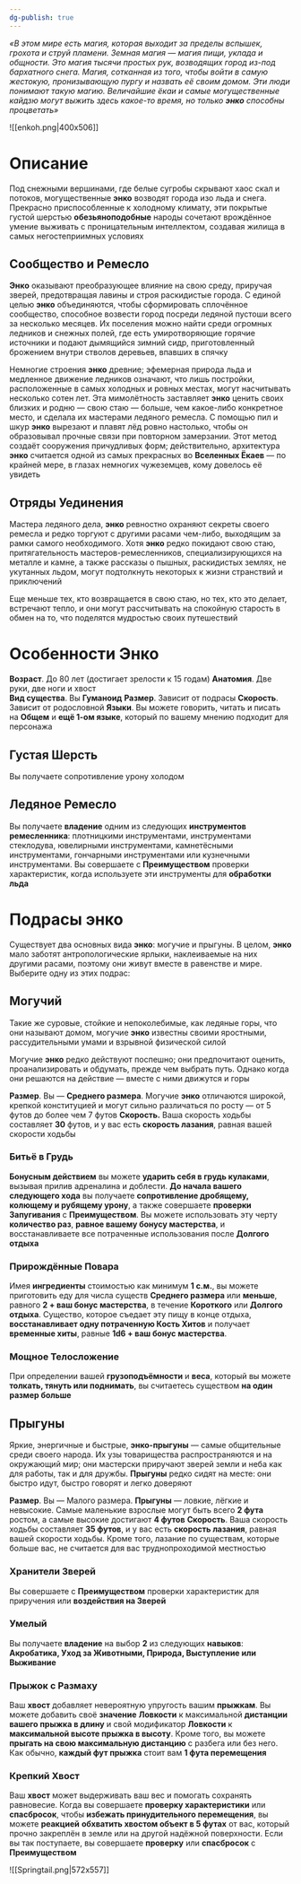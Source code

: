 ```yaml
---
dg-publish: true
---
```

_«В этом мире есть магия, которая выходит за пределы вспышек, грохота и струй пламени. Земная магия — магия пищи, уклада и общности. Это магия тысячи простых рук, возводящих город из-под бархатного снега. Магия, сотканная из того, чтобы войти в самую жестокую, пронизывающую пургу и назвать её своим домом. Эти люди понимают такую магию. Величайшие ёкаи и самые могущественные кайдзю могут выжить здесь какое-то время, но только **энко** способны процветать»_

![[enkoh.png|400x506]]

# Описание

Под снежными вершинами, где белые сугробы скрывают хаос скал и потоков, могущественные **энко** возводят города изо льда и снега. Прекрасно приспособленные к холодному климату, эти покрытые густой шерстью **обезьяноподобные** народы сочетают врождённое умение выживать с проницательным интеллектом, создавая жилища в самых негостеприимных условиях

## Сообщество и Ремесло

**Энко** оказывают преобразующее влияние на свою среду, приручая зверей, предотвращая лавины и строя раскидистые города. С единой целью **энко** объединяются, чтобы сформировать сплочённое сообщество, способное возвести город посреди ледяной пустоши всего за несколько месяцев. Их поселения можно найти среди огромных ледников и снежных полей, где есть умиротворяющие горячие источники и подают дымящийся зимний сидр, приготовленный брожением внутри стволов деревьев, впавших в спячку

Немногие строения **энко** древние; эфемерная природа льда и медленное движение ледников означают, что лишь постройки, расположенные в самых холодных и ровных местах, могут насчитывать несколько сотен лет. Эта мимолётность заставляет **энко** ценить своих близких и родню — свою стаю — больше, чем какое-либо конкретное место, и сделала их мастерами ледяного ремесла. С помощью пил и шкур **энко** вырезают и плавят лёд ровно настолько, чтобы он образовывал прочные связи при повторном замерзании. Этот метод создаёт сооружения причудливых форм; действительно, архитектура **энко** считается одной из самых прекрасных во **Вселенных Ёкаев** — по крайней мере, в глазах немногих чужеземцев, кому довелось её увидеть

## Отряды Уединения

Мастера ледяного дела, **энко** ревностно охраняют секреты своего ремесла и редко торгуют с другими расами чем-либо, выходящим за рамки самого необходимого. Хотя **энко** редко покидают свою стаю, притягательность мастеров-ремесленников, специализирующихся на металле и камне, а также рассказы о пышных, раскидистых землях, не укутанных льдом, могут подтолкнуть некоторых к жизни странствий и приключений

Еще меньше тех, кто возвращается в свою стаю, но тех, кто это делает, встречают тепло, и они могут рассчитывать на спокойную старость в обмен на то, что поделятся мудростью своих путешествий

# Особенности Энко

**Возраст**. До 80 лет (достигает зрелости к 15 годам)
**Анатомия**. Две руки, две ноги и хвост  
**Вид существа**. Вы **Гуманоид** 
**Размер**. Зависит от подрасы
**Скорость**. Зависит от родословной
**Языки**. Вы можете говорить, читать и писать на **Общем** и **ещё 1-ом языке**, который по вашему мнению подходит для персонажа

## Густая Шерсть

Вы получаете сопротивление урону холодом

## Ледяное Ремесло 

Вы получаете **владение** одним из следующих **инструментов ремесленника**: плотницкими инструментами, инструментами стеклодува, ювелирными инструментами, камнетёсными инструментами, гончарными инструментами или кузнечными инструментами. Вы совершаете с **Преимуществом** проверки характеристик, когда используете эти инструменты для **обработки льда**

# Подрасы энко 

Существует два основных вида **энко**: могучие и прыгуны. В целом, **энко** мало заботят антропологические ярлыки, наклеиваемые на них другими расами, поэтому они живут вместе в равенстве и мире. Выберите одну из этих подрас:

## Могучий

Такие же суровые, стойкие и непоколебимые, как ледяные горы, что они называют домом, могучие **энко** известны своими яростными, рассудительными умами и взрывной физической силой

Могучие **энко** редко действуют поспешно; они предпочитают оценить, проанализировать и обдумать, прежде чем выбрать путь. Однако когда они решаются на действие — вместе с ними движутся и горы

**Размер**. Вы — **Среднего размера**. Могучие **энко** отличаются широкой, крепкой конституцией и могут сильно различаться по росту — от 5 футов до более чем 7 футов
**Скорость.** Ваша скорость ходьбы составляет **30** футов, и у вас есть **скорость лазания**, равная вашей скорости ходьбы

### Битьё в Грудь

**Бонусным действием** вы можете **ударить себя в грудь кулаками**, вызывая прилив адреналина и доблести. **До начала вашего следующего хода** вы получаете **сопротивление дробящему, колющему и рубящему урону**, а также совершаете **проверки Запугивания** с **Преимуществом**. Вы можете использовать эту черту **количество раз**, **равное вашему бонусу мастерства**, и восстанавливаете все потраченные использования после **Долгого отдыха**

### Прирождённые Поварa

Имея **ингредиенты** стоимостью как минимум **1 с.м.**, вы можете приготовить еду для числа существ **Среднего размера** или **меньше**, равного **2 + ваш бонус мастерства**, в течение **Короткого** или **Долгого отдыха**. Существо, которое съедает эту пищу в конце отдыха, **восстанавливает одну потраченную Кость Хитов** и получает **временные хиты**, равные **1d6 + ваш бонус мастерства**.

### Мощное Телосложение

При определении вашей **грузоподъёмности** и **веса**, который вы можете **толкать, тянуть или поднимать**, вы считаетесь существом **на один размер больше**

## Прыгуны

Яркие, энергичные и быстрые, **энко-прыгуны** — самые общительные среди своего народа. Их узы товарищества распространяются и на окружающий мир; они мастерски приручают зверей земли и неба как для работы, так и для дружбы. **Прыгуны** редко сидят на месте: они быстро идут, быстро говорят и легко доверяют

**Размер**. Вы — Малого размера. **Прыгуны** — ловкие, лёгкие и невысокие. Самые маленькие взрослые могут быть всего **2 фута** ростом, а самые высокие достигают **4 футов**
**Скорость**. Ваша скорость ходьбы составляет **35 футов**, и у вас есть **скорость лазания**, равная вашей скорости ходьбы. Кроме того, лазание по существам, которые больше вас, не считается для вас труднопроходимой местностью

### Хранители Зверей

Вы совершаете с **Преимуществом** проверки характеристик для приручения или **воздействия на Зверей**

### Умелый

Вы получаете **владение** на выбор **2** из следующих **навыков**: **Акробатика, Уход за Животными, Природа, Выступление или Выживание**

### Прыжок с Размаху

Ваш **хвост** добавляет невероятную упругость вашим **прыжкам**. Вы можете добавить своё **значение** **Ловкости** к максимальной **дистанции вашего прыжка в длину** и свой модификатор **Ловкости** к **максимальной высоте прыжка в высоту**. Кроме того, вы можете **прыгать на свою максимальную дистанцию** с разбега или без него. Как обычно, **каждый фут прыжка** стоит вам **1 фута перемещения**

### Крепкий Хвост

Ваш **хвост** может выдерживать ваш вес и помогать сохранять равновесие. Когда вы совершаете **проверку характеристики** или **спасбросок**, чтобы **избежать принудительного перемещения**, вы можете **реакцией** **обхватить хвостом объект в 5 футах** от вас, который прочно закреплён в земле или на другой надёжной поверхности. Если вы так поступаете, вы совершаете **проверку** или **спасбросок** с **Преимуществом**

![[Springtail.png|572x557]]
